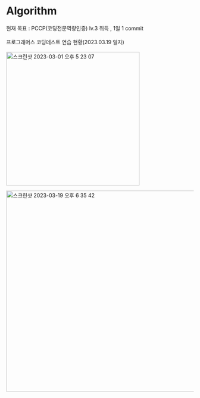 # Algorithm
현재 목표 : PCCP(코딩전문역량인증) lv.3 취득 , 1일 1 commit<br><br>
프로그래머스 코딩테스트 연습 현황(2023.03.19 일자)<br><br>
<img width="358" alt="스크린샷 2023-03-01 오후 5 23 07" src="https://user-images.githubusercontent.com/102651155/226172769-60c1cebc-7f42-475b-9439-2938320ce72c.png">



<img width="539" alt="스크린샷 2023-03-19 오후 6 35 42" src="https://user-images.githubusercontent.com/102651155/226172810-b432cf24-055c-45fb-bfa0-a1a5f5f0490f.png">
